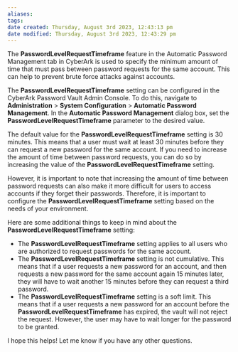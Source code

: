 ```yaml
---
aliases: 
tags: 
date created: Thursday, August 3rd 2023, 12:43:13 pm
date modified: Thursday, August 3rd 2023, 12:43:29 pm
---
```

The **PasswordLevelRequestTimeframe** feature in the Automatic Password Management tab in CyberArk is used to specify the minimum amount of time that must pass between password requests for the same account. This can help to prevent brute force attacks against accounts.

The **PasswordLevelRequestTimeframe** setting can be configured in the CyberArk Password Vault Admin Console. To do this, navigate to **Administration** > **System Configuration** > **Automatic Password Management**. In the **Automatic Password Management** dialog box, set the **PasswordLevelRequestTimeframe** parameter to the desired value.

The default value for the **PasswordLevelRequestTimeframe** setting is 30 minutes. This means that a user must wait at least 30 minutes before they can request a new password for the same account. If you need to increase the amount of time between password requests, you can do so by increasing the value of the **PasswordLevelRequestTimeframe** setting.

However, it is important to note that increasing the amount of time between password requests can also make it more difficult for users to access accounts if they forget their passwords. Therefore, it is important to configure the **PasswordLevelRequestTimeframe** setting based on the needs of your environment.

Here are some additional things to keep in mind about the **PasswordLevelRequestTimeframe** setting:

- The **PasswordLevelRequestTimeframe** setting applies to all users who are authorized to request passwords for the same account.
- The **PasswordLevelRequestTimeframe** setting is not cumulative. This means that if a user requests a new password for an account, and then requests a new password for the same account again 15 minutes later, they will have to wait another 15 minutes before they can request a third password.
- The **PasswordLevelRequestTimeframe** setting is a soft limit. This means that if a user requests a new password for an account before the **PasswordLevelRequestTimeframe** has expired, the vault will not reject the request. However, the user may have to wait longer for the password to be granted.

I hope this helps! Let me know if you have any other questions.